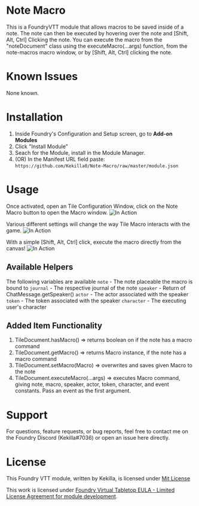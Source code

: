 # Note Macro

This is a FoundryVTT module that allows macros to be saved inside of a note. The note can then be executed by hovering over the note and [Shift, Alt, Ctrl] Clicking the note.
You can execute the macro from the "noteDocument" class using the executeMacro(...args) function, from the note-macros macro window, or by [Shift, Alt, Ctrl] clicking the note.

# Known Issues

None known.

# Installation

1. Inside Foundry's Configuration and Setup screen, go to **Add-on Modules**
2. Click "Install Module"
3. Seach for the Module, install in the Module Manager.
4. (OR) In the Manifest URL field paste: `https://github.com/Kekilla0/Note-Macro/raw/master/module.json`

# Usage

Once activated, open an Tile Configuration Window, click on the Note Macro button to open the Macro window.
![In Action](https://i.gyazo.com/82482f226e3262808701a9bcad5557ac.gif)

Various different settings will change the way Tile Macro interacts with the game.
![In Action](https://i.gyazo.com/6244808d730b93a0b8a38a510820c6ba.png)

With a simple [Shift, Alt, Ctrl] click, execute the macro directly from the canvas!
![In Action](https://i.gyazo.com/46414ca582561ac56113d78007e36645.gif)

## Available Helpers
The following variables are available
`note` - The note placeable the macro is bound to
`journal` - The respective journal of the note
`speaker` - Return of ChatMessage.getSpeaker()
`actor` - The actor associated with the speaker
`token` - The token associated with the speaker
`character` - The executing user's character

## Added Item Functionality

1. TileDocument.hasMacro() => returns boolean on if the note has a macro command
2. TileDocument.getMacro() => returns Macro instance, if the note has a macro command
3. TileDocument.setMacro(Macro) => overwrites and saves given Macro to the note
4. TileDocument.executeMacro(...args) => executes Macro command, giving note, macro, speaker, actor, token, character, and event constants. Pass an event as the first argument.

# Support

For questions, feature requests, or bug reports, feel free to contact me on the Foundry Discord (Kekilla#7036) or open an issue here directly.

# License

This Foundry VTT module, written by Kekilla, is licensed under [Mit License](https://github.com/Kekilla0/Note-Macro/blob/main/LICENSE)

This work is licensed under [Foundry Virtual Tabletop EULA - Limited License Agreement for module development](https://foundryvtt.com/article/license/).
